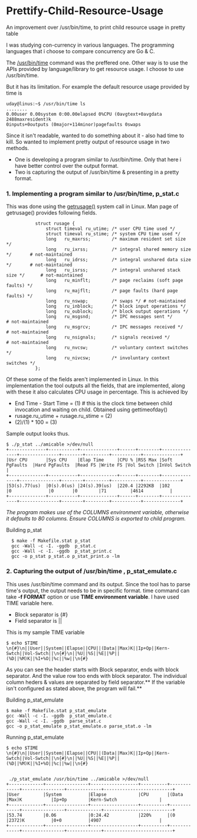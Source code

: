 # Prettify-Child-Resource-Usage
An improvement over /usr/bin/time, to print child resource usage in pretty table

I was studying con-currency in various languages. The programming languages that i choose to compare concurrency are Go & C. 

The [/usr/bin/time](http://www.tutorialspoint.com/unix_commands/time.htm) command was the preffered one. Other way is to use the APIs provided by language/library to get resource usage. I choose to use /usr/bin/time.

But it has its limitation. For example the default resource usage provided by time is

```
uday@linus:~$ /usr/bin/time ls
........
0.00user 0.00system 0:00.00elapsed 0%CPU (0avgtext+0avgdata 2488maxresident)k
0inputs+0outputs (0major+114minor)pagefaults 0swaps
```

Since it isn't readable, wanted to do something about it - also had time to kill. So wanted to implement pretty output of resource usage in two methods.

- One is developing a program similar to /usr/bin/time. Only that here i have better control over the output format. 
- Two is capturing the output of /usr/bin/time & presenting in a pretty format.

### 1. Implementing a program similar to /usr/bin/time, p_stat.c

  This was done using the [getrusage()](http://man7.org/linux/man-pages/man2/getrusage.2.html) system call in Linux. Man page of getrusage() provides following fields.

```
           struct rusage {
               struct timeval ru_utime; /* user CPU time used */
               struct timeval ru_stime; /* system CPU time used */
               long   ru_maxrss;        /* maximum resident set size */
               long   ru_ixrss;         /* integral shared memory size */       # not-maintained
               long   ru_idrss;         /* integral unshared data size */       # not-maintained
               long   ru_isrss;         /* integral unshared stack size */      # not-maintained
               long   ru_minflt;        /* page reclaims (soft page faults) */
               long   ru_majflt;        /* page faults (hard page faults) */
               long   ru_nswap;         /* swaps */ # not-maintained
               long   ru_inblock;       /* block input operations */
               long   ru_oublock;       /* block output operations */
               long   ru_msgsnd;        /* IPC messages sent */                 # not-maintained
               long   ru_msgrcv;        /* IPC messages received */             # not-maintained
               long   ru_nsignals;      /* signals received */                  # not-maintained
               long   ru_nvcsw;         /* voluntary context switches */
               long   ru_nivcsw;        /* involuntary context switches */
           };
```
  Of these some of the fields aren't implemented in Linux. In this implementation the tool outputs all the fields, that are implemented, along with these it also calculates CPU usage in percentage. This is achieved lby 

- End Time - Start Time = (1) # this is the clock time between child invocation and waiting on child. Obtained using gettimeofday()
- rusage.ru_utime + rusage.ru_stime = (2)
- (2)/(1) * 100 = (3)


Sample output looks thus.

```
$ ./p_stat ../amicable >/dev/null
+--------------+-----------+--------------+------+--------+---------------+---------------+--------+---------+-----------+--------------+
|Usr CPU       |Sys CPU    |Elap Time     |CPU % |RSS Max |Soft PgFaults  |Hard PgFaults  |Read FS |Write FS |Vol Switch |InVol Switch  |
+--------------+-----------+--------------+------+--------+---------------+---------------+--------+---------+-----------+--------------+
|53(s).77(us)  |0(s).0(us) |24(s).39(us)  |220.4 |2292KB  |102            |0              |0       |0        |71         |4614          |
+--------------+-----------+--------------+------+--------+---------------+---------------+--------+---------+-----------+--------------+

```
*The program makes use of the COLUMNS  environment variable, otherwise it defaults to 80 columns. Ensure COLUMNS is exported to child program.*

Building p_stat
```
  $ make -f Makefile.stat p_stat
  gcc -Wall -c -I. -ggdb  p_stat.c
  gcc -Wall -c -I. -ggdb  p_stat_print.c
  gcc -o p_stat p_stat.o p_stat_print.o -lm
```

### 2. Capturing the output of /usr/bin/time , p_stat_emulate.c

This uses /usr/bin/time command and its output. Since the tool has to parse time's output, the output needs to be in specific format. time command can take **-f FORMAT** option or use **TIME environment variable**. I have used TIME variable here.


- Block separator is {#}
- Field separator is ||


This is my sample TIME variable

```
$ echo $TIME
\n{#}\n||User||System||Elapse||CPU||(Data||Max)K||Ip+Op||Kern-Swtch||Vol-Swtch||\n{#}\n||%U||%S||%E||%P||(%D||%M)K||%I+%O||%c||%w||\n{#}
```

As you can see the header starts with Block separator, ends with block separator. And the value row too ends with block separator. The individual column heders & values are separated by field separator.** If the variable isn't configured as stated above, the program will fail.**

Building p_stat_emulate
```
$ make -f Makefile.stat p_stat_emulate
gcc -Wall -c -I. -ggdb  p_stat_emulate.c
gcc -Wall -c -I. -ggdb  parse_stat.c
gcc -o p_stat_emulate p_stat_emulate.o parse_stat.o -lm
```

Running p_stat_emulate
```
$ echo $TIME
\n{#}\n||User||System||Elapse||CPU||(Data||Max)K||Ip+Op||Kern-Swtch||Vol-Swtch||\n{#}\n||%U||%S||%E||%P||(%D||%M)K||%I+%O||%c||%w||\n{#}


 ./p_stat_emulate /usr/bin/time ../amicable >/dev/null
+-------------+----------------+------------------+----------+-------------+----------------+-------------+--------------------------+
|User         |System          |Elapse            |CPU       |(Data        |Max)K           |Ip+Op        |Kern-Swtch                |
+-------------+----------------+------------------+----------+-------------+----------------+-------------+--------------------------+
|53.74        |0.06            |0:24.42           |220%      |(0           |2372)K          |0+0          |4907                      |
+-------------+----------------+------------------+----------+-------------+----------------+-------------+--------------------------+

```
